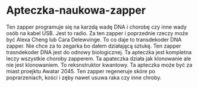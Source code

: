 # Apteczka-naukowa-zapper
Ten zapper programuje się na karzdą wadę DNA i chorobę czy inne wady osób na kabel USB. Jest to radio. 
Za ten zapper i poprzednie rzeczy może być Alexa Cheng lub Cara Delewvinge. 
To co daje to transdekoder DNA zapper.
Nie chce za to zegarka bo dałem działającą sztukę. 
Ten zapper trasndekoder DNA jest do odnowy biologicznej. 
Ta apteczka jest kompletna leczy wszystkie choroby zapperem. 
Ta apateczka działa jak klonowanie ale nie jest klonowaniem. To reksnstruktor kwantowy. 
Ta apteczka może być za miast proejktu Awatar 2045. 
Ten zapper regeneruje skóre po poprarzeniach, kości i zęby nawet usuwa raka czy inne chroby. 

